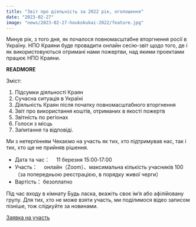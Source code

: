 ```yaml
---
title: "Звіт про діяльність за 2022 рік, оголошення"
date: "2023-02-27"
image: "news/2023-02-27-houkokukai-2022/feature.jpg"
---
```


Минув рік, з того дня, як почалося повномасштабне вторгнення росії в Україну. НПО Краяни буде провадити онлайн сесію-звіт щодо того, де і як використовуються отримані нами пожертви, над якими проектами працює НПО Краяни.

__READMORE__


Зміст:

1. Підсумки діяльності Краян
2. Сучасна ситуація в Україні
3. Діяльність Краян після початку повномасштабного вторгнення
4. Звіт про використання коштів, отриманих в якості пожертв
5. Звітність по регіонах
6. Голоси з місць
7. Запитання та відповіді.

Ми з нетерпінням Чекаємо на участь як тих, хто підтримував нас, так і тих, хто ще не прийняв рішення.

* Дата та час：　 11 березня 15:00‐17:00
* Участь：　 онлайн（Zoom）、максимальна кількість учасників 100（за попередньою реєстрацією, в порядку живої черги）
* Вартість： безоплатно


Під час входу в кімнату Будь ласка, вкажіть своє ім’я або афілійовану групу.
Для тих, хто не може взяти участь, ми поділимося відео записом пізніше, тож слідкуйте за новинами.

<a href="https://forms.gle/qrQTVAbdw656Srpj7" target=_blank class="btn btn-primary">Заявка на участь</a>
